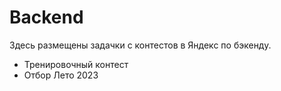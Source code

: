 # Backend

Здесь размещены задачки с контестов в Яндекс по бэкенду.

- Тренировочный контест
- Отбор Лето 2023
